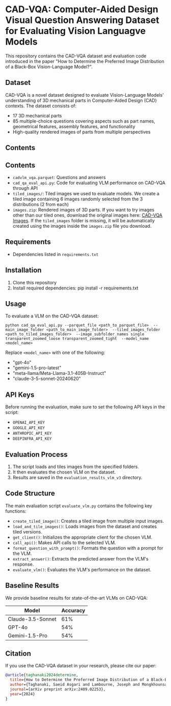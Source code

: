 # CAD-VQA: Computer-Aided Design Visual Question Answering Dataset for Evaluating Vision Languagve Models

This repository contains the CAD-VQA dataset and evaluation code introduced in the paper "How to Determine the Preferred Image Distribution of a Black-Box Vision-Language Model?".

## Dataset

CAD-VQA is a novel dataset designed to evaluate Vision-Language Models' understanding of 3D mechanical parts in Computer-Aided Design (CAD) contexts. The dataset consists of:

- 17 3D mechanical parts
- 85 multiple-choice questions covering aspects such as part names, geometrical features, assembly features, and functionality
- High-quality rendered images of parts from multiple perspectives

## Contents

## Contents

- `cadvlm_vqa.parquet`: Questions and answers
- `cad_qa_eval_api.py`: Code for evaluating VLM performance on CAD-VQA through API
- `tiled_images/`: Tiled images we used to evaluate models. We create a tiled image containing 6 images randomly selected from the 3 distributions (2 from each)
- `images.zip`: Rendered images of 3D parts. If you want to try images other than our tiled ones, download the original images here: [CAD-VQA Images](https://drive.google.com/file/d/1w77BSlQffFdmwmF7ArL1J9gbCV7ghMrT/view?usp=share_link). If the `tiled_images` folder is missing, it will be automatically created using the images inside the `images.zip` file you download.


## Requirements

- Dependencies listed in `requirements.txt`

## Installation

1. Clone this repository
2. Install required dependencies:
pip install -r requirements.txt

## Usage

To evaluate a VLM on the CAD-VQA dataset:

`python cad_qa_eval_api.py --parquet_file <path_to_parquet_file> 
--main_image_folder <path_to_main_image_folder> 
--tiled_images_folder <path_to_tiled_images_folder> 
--image_subfolder_names single transparent_zoomed_loose transparent_zoomed_tight 
--model_name <model_name>`

Replace `<model_name>` with one of the following:
- "gpt-4o"
- "gemini-1.5-pro-latest"
- "meta-llama/Meta-Llama-3.1-405B-Instruct"
- "claude-3-5-sonnet-20240620"

## API Keys

Before running the evaluation, make sure to set the following API keys in the script:

- `OPENAI_API_KEY`
- `GOOGLE_API_KEY`
- `ANTHROPIC_API_KEY`
- `DEEPINFRA_API_KEY`

## Evaluation Process

1. The script loads and tiles images from the specified folders.
2. It then evaluates the chosen VLM on the dataset.
3. Results are saved in the `evaluation_results_vlm_v3` directory.

## Code Structure

The main evaluation script `evaluate_vlm.py` contains the following key functions:

- `create_tiled_image()`: Creates a tiled image from multiple input images.
- `load_and_tile_images()`: Loads images from the dataset and creates tiled versions.
- `get_client()`: Initializes the appropriate client for the chosen VLM.
- `call_api()`: Makes API calls to the selected VLM.
- `format_question_with_prompt()`: Formats the question with a prompt for the VLM.
- `extract_answer()`: Extracts the predicted answer from the VLM's response.
- `evaluate_vlm()`: Evaluates the VLM's performance on the dataset.

## Baseline Results

We provide baseline results for state-of-the-art VLMs on CAD-VQA:

| Model | Accuracy |
|-------|----------|
| Claude-3.5-Sonnet | 61% |
| GPT-4o | 54% |
| Gemini-1.5-Pro | 54% |

## Citation

If you use the CAD-VQA dataset in your research, please cite our paper:

```bibtex
@article{taghanaki2024determine,
  title={How to Determine the Preferred Image Distribution of a Black-Box Vision-Language Model?},
  author={Taghanaki, Saeid Asgari and Lambourne, Joseph and Mongkhounsavath, Alana},
  journal={arXiv preprint arXiv:2409.02253},
  year={2024}
}





